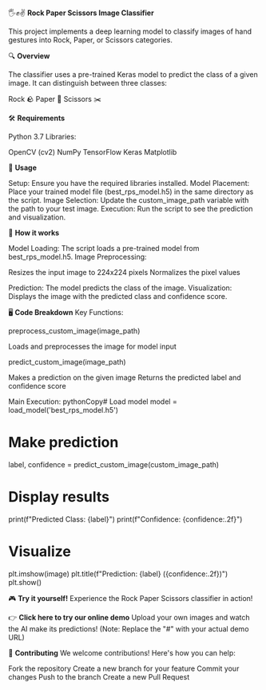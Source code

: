 🖐️✊✌️ **Rock Paper Scissors Image Classifier**

This project implements a deep learning model to classify images of hand gestures into Rock, Paper, or Scissors categories.

🔍 **Overview**

The classifier uses a pre-trained Keras model to predict the class of a given image. It can distinguish between three classes:

Rock 🪨
Paper 📄
Scissors ✂️

🛠️ **Requirements**

Python 3.7
Libraries:

OpenCV (cv2)
NumPy
TensorFlow
Keras
Matplotlib



🚀 **Usage**

Setup: Ensure you have the required libraries installed.
Model Placement: Place your trained model file (best_rps_model.h5) in the same directory as the script.
Image Selection: Update the custom_image_path variable with the path to your test image.
Execution: Run the script to see the prediction and visualization.

🧠 **How it works**

Model Loading: The script loads a pre-trained model from best_rps_model.h5.
Image Preprocessing:

Resizes the input image to 224x224 pixels
Normalizes the pixel values


Prediction: The model predicts the class of the image.
Visualization: Displays the image with the predicted class and confidence score.

🖥️ **Code Breakdown**
Key Functions:

preprocess_custom_image(image_path)

Loads and preprocesses the image for model input


predict_custom_image(image_path)

Makes a prediction on the given image
Returns the predicted label and confidence score



Main Execution:
pythonCopy# Load model
model = load_model('best_rps_model.h5')

# Make prediction
label, confidence = predict_custom_image(custom_image_path)

# Display results
print(f"Predicted Class: {label}")
print(f"Confidence: {confidence:.2f}")

# Visualize
plt.imshow(image)
plt.title(f"Prediction: {label} ({confidence:.2f})")
plt.show()

🎮 **Try it yourself!**
Experience the Rock Paper Scissors classifier in action!

👉 **Click here to try our online demo**
Upload your own images and watch the AI make its predictions!
(Note: Replace the "#" with your actual demo URL)

🤝 **Contributing**
We welcome contributions! Here's how you can help:

Fork the repository
Create a new branch for your feature
Commit your changes
Push to the branch
Create a new Pull Request


